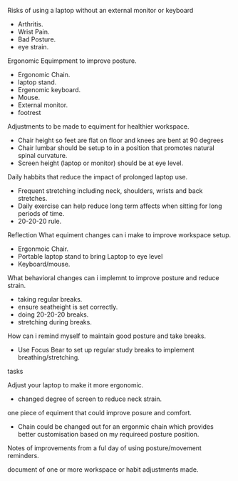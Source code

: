 Risks of using a laptop without an external monitor or keyboard

- Arthritis.
- Wrist Pain.
- Bad Posture.
- eye strain.

Ergonomic Equimpment to improve posture.

- Ergonomic Chain.
- laptop stand.
- Ergenomic keyboard.
- Mouse.
- External monitor.
- footrest

Adjustments to be made to equiment for healthier workspace.

- Chair height so feet are flat on floor and knees are bent at 90 degrees
- Chair lumbar should be setup to in a position that promotes natural spinal curvature.
- Screen height (laptop or monitor) should be at eye level.

Daily habbits that reduce the impact of prolonged laptop use.

- Frequent stretching including neck, shoulders, wrists and back stretches.
- Daily exercise can help reduce long term affects when sitting for long periods of time.
- 20-20-20 rule.

Reflection
What equiment changes can i make to improve workspace setup.

- Ergonmoic Chair.
- Portable laptop stand to bring Laptop to eye level
- Keyboard/mouse.

What behavioral changes can i implemnt to improve posture and reduce strain.

- taking regular breaks.
- ensure seatheight is set correctly.
- doing 20-20-20 breaks.
- stretching during breaks.

How can i remind myself to maintain good posture and take breaks.

- Use Focus Bear to set up regular study breaks to implement breathing/stretching.

tasks

Adjust your laptop to make it more ergonomic.

- changed degree of screen to reduce neck strain.

one piece of equiment that could improve posure and comfort.

- Chain could be changed out for an ergonmic chain which provides better customisation based on my requireed posture position.

Notes of improvements from a ful day of using posture/movement reminders.

document of one or more workspace or habit adjustments made.
